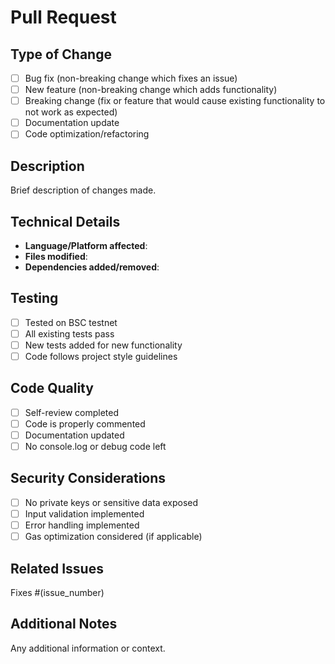 # Pull Request

## Type of Change
- [ ] Bug fix (non-breaking change which fixes an issue)
- [ ] New feature (non-breaking change which adds functionality)
- [ ] Breaking change (fix or feature that would cause existing functionality to not work as expected)
- [ ] Documentation update
- [ ] Code optimization/refactoring

## Description
Brief description of changes made.

## Technical Details
- **Language/Platform affected**:
- **Files modified**:
- **Dependencies added/removed**:

## Testing
- [ ] Tested on BSC testnet
- [ ] All existing tests pass
- [ ] New tests added for new functionality
- [ ] Code follows project style guidelines

## Code Quality
- [ ] Self-review completed
- [ ] Code is properly commented
- [ ] Documentation updated
- [ ] No console.log or debug code left

## Security Considerations
- [ ] No private keys or sensitive data exposed
- [ ] Input validation implemented
- [ ] Error handling implemented
- [ ] Gas optimization considered (if applicable)

## Related Issues
Fixes #(issue_number)

## Additional Notes
Any additional information or context.